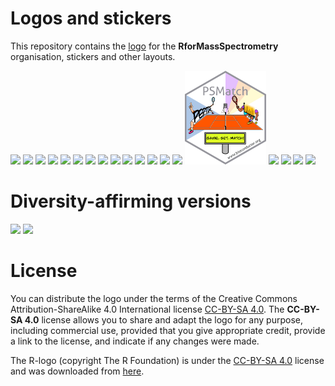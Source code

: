 # Logos and stickers

This repository contains the [logo](logo/README.md) for the
**RforMassSpectrometry** organisation, stickers and other layouts.

[<img src="./sticker/RforMassSpectrometry.png" height="150">](sticker/README.md)
[<img src="./Chromatograms/Chromatograms.png" height="150">](Chromatograms/README.md)
[<img src="./CompoundDb/CompoundDb.png" height="150">](CompoundDb/README.md)
[<img src="./MetaboAnnotation/MetaboAnnotation.png" height="150">](MetaboAnnotation/README.md)
[<img src="./MetaboCoreUtils/MetaboCoreUtils.png" height="150">](MetaboCoreUtils/README.md)
[<img src="./Metabonaut/Metabonaut.png" height="150">](Metabonaut/README.md)
[<img src="./MsBackendMassbank/MsBackendMassbank.png" height="150">](MsBackendMassbank/README.md)
[<img src="./MsBackendMetaboLights/MsBackendMetaboLights.png" height="150">](MsBackendMetaboLights/README.md)
[<img src="./MsBackendMgf/MsBackendMgf.png" height="150">](MsBackendMgf/README.md)
[<img src="./MsBackendMsp/MsBackendMsp.png" height="150">](MsBackendMsp/README.md)
[<img src="./MsBackendSql/MsBackendSql.png" height="150">](MsBackendSql/README.md)
[<img src="./MsCoreUtils/MsCoreUtils.png" height="150">](MsCoreUtils/README.md)
[<img src="./MsExperiment/MsExperiment.png" height="150">](MsExperiment/README.md)
[<img src="./MsFeatures/MsFeatures.png" height="150">](MsFeatures/README.md)
[<img src="./PSMatch/PSMatch.png" height="150">](PSMatch/README.md)
[<img src="./QFeatures/QFeatures.png" height="150">](QFeatures/README.md)
[<img src="./Spectra/Spectra.png" height="150">](Spectra/README.md)
[<img src="./SpectraQL/SpectraQL.png" height="150">](SpectraQL/README.md)
[<img src="./SpectriPy/SpectriPy.png" height="150">](SpectriPy/README.md)


# Diversity-affirming versions

[<img src="./sticker/RforMassSpec-rainbow3.png" height="150">](sticker/README.md)
[<img src="./Spectra/Spectra-rainbow.png" height="150">](Spectra/README.md)


# License

You can distribute the logo under the terms of the Creative Commons
Attribution-ShareAlike 4.0 International license [CC-BY-SA
4.0](https://creativecommons.org/licenses/by-sa/4.0/). The **CC-BY-SA 4.0**
license allows you to share and adapt the logo for any purpose, including
commercial use, provided that you give appropriate credit, provide a link to the
license, and indicate if any changes were made.

The R-logo (copyright The R Foundation) is under the [CC-BY-SA
4.0](https://creativecommons.org/licenses/by-sa/4.0/) license and was downloaded
from [here](https://www.r-project.org/logo/).
